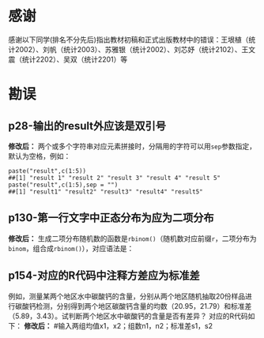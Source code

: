 # 感谢

感谢以下同学(排名不分先后)指出教材初稿和正式出版教材中的错误：王垠植（统计2002）、刘帆（统计2003）、苏雅银（统计2002）、刘芯妤（统计2102）、王文震（统计2202）、吴双（统计2201）等

# 勘误
## p28-输出的result外应该是双引号
**修改后：**
两个或多个字符串对应元素拼接时，分隔用的字符可以用`sep`参数指定，默认为空格，例如：
```{r eval=FALSE, tidy=TRUE}
paste("result",c(1:5))
##[1] "result 1" "result 2" "result 3" "result 4" "result 5"
paste("result",c(1:5),sep = "")
##[1] "result1" "result2" "result3" "result4" "result5"
```

## p130-第一行文字中正态分布为应为二项分布
**修改后：**
生成二项分布随机数的函数是`rbinom()`（随机数对应前缀`r`，二项分布为`binom`，组合成`rbinom()`），对应语法是：


## p154-对应的R代码中注释方差应为标准差
例如，测量某两个地区水中碳酸钙的含量，分别从两个地区随机抽取20份样品进行碳酸钙检测，分别得到两个地区碳酸钙含量的均数（20.95，21.79）和标准差（5.89，3.43）。试判断两个地区水中碳酸钙的含量是否有差异？
对应的R代码如下：
**修改后：**
#输入两组均值x1，x2；组数n1，n2；标准差s1，s2
